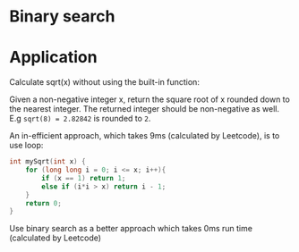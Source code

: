 # Binary search

# Application

Calculate sqrt(x) without using the built-in function:

Given a non-negative integer x, return the square root of x rounded down to the nearest integer. The returned integer should be non-negative as well. E.g ``sqrt(8) = 2.82842`` is rounded to ``2``.

An in-efficient approach, which takes 9ms (calculated by Leetcode), is to use loop:

```c
int mySqrt(int x) {
    for (long long i = 0; i <= x; i++){
		if (x == 1) return 1;
		else if (i*i > x) return i - 1;
	}
    return 0;
}
```
Use binary search as a better approach which takes 0ms run time (calculated by Leetcode)

